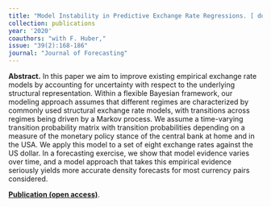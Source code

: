 ```yaml
---
title: "Model Instability in Predictive Exchange Rate Regressions. [ doi](https://doi.org/10.1002/for.2620)"
collection: publications
year: '2020' 
coauthors: "with F. Huber,"
issue: "39(2):168-186"
journal: "Journal of Forecasting"
---
```

**Abstract.** In this paper we aim to improve existing empirical exchange rate models by accounting for uncertainty with respect to the underlying structural representation. Within a flexible Bayesian framework, our modeling approach assumes that different regimes are characterized by commonly used structural exchange rate models, with transitions across regimes being driven by a Markov process. We assume a time-varying transition probability matrix with transition probabilities depending on a measure of the monetary policy stance of the central bank at home and in the USA. We apply this model to a set of eight exchange rates against the US dollar. In a forecasting exercise, we show that model evidence varies over time, and a model approach that takes this empirical evidence seriously yields more accurate density forecasts for most currency pairs considered.

[**Publication (open access)**](https://doi.org/10.1002/for.2620).


